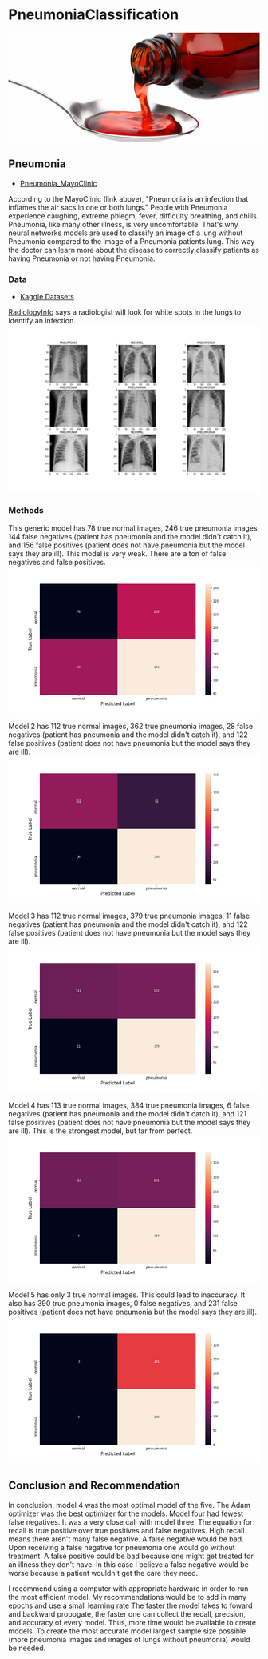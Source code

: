 # PneumoniaClassification

![medicine](images/codeine.jpg)

## Pneumonia

* [Pneumonia_MayoClinic](https://www.mayoclinic.org/diseases-conditions/pneumonia/symptoms-causes/syc-20354204#:~:text=Pneumonia%20is%20an%20infection%20that,and%20fungi%2C%20can%20cause%20pneumonia.)

According to the MayoClinic (link above), "Pneumonia is an infection that inflames the air sacs in one or both lungs." People with Pneumonia experience caughing, extreme phlegm, fever, difficulty breathing, and chills. Pneumonia, like many other illness, is very uncomfortable. That's why neural networks models are used to classify an image of a lung without Pneumonia compared to the image of a Pneumonia patients lung. This way the doctor can learn more about the disease to correctly classify patients as having Pneumonia or not having Pneumonia. 

### Data

* [Kaggle Datasets](https://www.kaggle.com/paultimothymooney/chest-xray-pneumonia)

[RadiologyInfo](https://www.radiologyinfo.org/en/info.cfm?pg=pneumonia) says a radiologist will look for white spots in the lungs to identify an infection.
![chest_xrays](images/chest_xrays.png)

### Methods

This generic model has 78 true normal images, 246 true pneumonia images, 144 false negatives (patient has pneumonia and the model didn't catch it), and 156 false positives (patient does not have pneumonia but the model says they are ill). This model is very weak. There are a ton of false negatives and false positives.
![model1](images/model1cm.png)

Model 2 has 112 true normal images, 362 true pneumonia images, 28 false negatives (patient has pneumonia and the model didn't catch it), and 122 false positives (patient does not have pneumonia but the model says they are ill).
![model2](images/model2cm.png)

Model 3 has 112 true normal images, 379 true pneumonia images, 11 false negatives (patient has pneumonia and the model didn't catch it), and 122 false positives (patient does not have pneumonia but the model says they are ill).
![model3](images/model3cm.png)

Model 4 has 113 true normal images, 384 true pneumonia images, 6 false negatives (patient has pneumonia and the model didn't catch it), and 121 false positives (patient does not have pneumonia but the model says they are ill). This is the strongest model, but far from perfect.
![model4](images/model4cm.png)

Model 5 has only 3 true normal images. This could lead to inaccuracy. It also has 390 true pneumonia images, 0 false negatives, and 231 false positives (patient does not have pneumonia but the model says they are ill).
![model5](images/model5cm.png)

## Conclusion and Recommendation

In conclusion, model 4 was the most optimal model of the five. The Adam optimizer was the best optimizer for the models. Model four had fewest false negatives. It was a very close call with model three. The equation for recall is true positive over true positives and false negatives. High recall means there aren't many false negative. A false negative would be bad. Upon receiving a false negative for pneumonia one would go without treatment. A false positive could be bad because one might get treated for an illness they don't have. In this case I believe a false negative would be worse because a patient wouldn't get the care they need. 

I recommend using a computer with appropriate hardware in order to run the most efficient model. My recommendations would be to add in many epochs and use a small learning rate The faster the model takes to foward and backward propogate, the faster one can collect the recall, precsion, and accuracy of every model. Thus, more time would be available to create models. To create the most accurate model largest sample size possible (more pneumonia images and images of lungs without pneumonia) would be needed.


